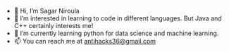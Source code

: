 - 👋 Hi, I’m Sagar Niroula
- 👀 I’m interested in learning to code in different languages. But Java and C++ certainly interests me!
- 🌱 I’m currently learning python for data science and machine learning.
- 📫 You can reach me at antihacks36@gmail.com

<!---
sagarniroula112/sagarniroula112 is a ✨ special ✨ repository because its `README.md` (this file) appears on your GitHub profile.
You can click the Preview link to take a look at your changes.
--->
